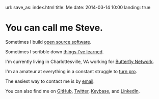 url: 
save_as: index.html
title: Me
date: 2014-03-14 10:00
landing: true

<h1 class="u-lead">You can call me Steve.</h1>

Sometimes I build [open source software](/projects/).

Sometimes I scribble down [things I've learned](/archives.html).

I'm currently living in Charlottesville, VA working for [Butterfly Network][butterfly]. 

I'm an amateur at everything in a constant struggle to [turn pro]({filename}../2013-03-24-a-professional-reinvents-himself---pressfield.md).

The easiest way to contact me is by [email][email].

You can also find me on [GitHub][github], [Twitter][], [Keybase][], and [LinkedIn][linkedin].


[email]: mailto:sloria1@gmail.com
[github]: https://www.github.com/sloria
[linkedin]: https://www.linkedin.com/in/sloria
[Twitter]: https://www.twitter.com/sloria1
[Keybase]: https://keybase.io/sloria
[butterfly]: https://www.butterflynetwork.com/
